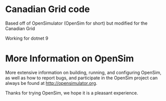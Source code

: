 # Canadian Grid code

Based off of OpenSimulator (OpenSim for short) but modified for the Canadian Grid

Working for dotnet 9

# More Information on OpenSim

More extensive information on building, running, and configuring
OpenSim, as well as how to report bugs, and participate in the OpenSim
project can always be found at http://opensimulator.org.

Thanks for trying OpenSim, we hope it is a pleasant experience.

